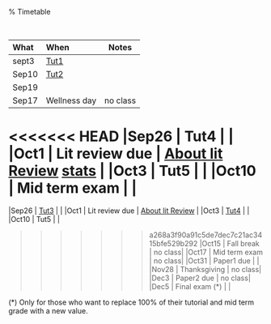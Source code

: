 % Timetable


<br clear=all>

|What  | When            |  Notes  |
|:-----|:----------------|---------|
|sept3 | [Tut1](hw1.html)            |         |
|Sep10  | [Tut2](hw2.html)            |         |
|Sep19 |             |         |
|Sep17 | Wellness day    | no class|
<<<<<<< HEAD
|Sep26 | Tut4            |         |
|Oct1  | Lit review due  |  [About lit Review](litreview.html)  [stats](stats.html)     |
|Oct3  | Tut5            |         |
|Oct10 | Mid term exam   |         |
=======
|Sep26 | [Tut3](hw3.html)            |         |
|Oct1  | Lit review due  |  [About lit Review](litreview.html)       |
|Oct3  | [Tut4](hw4.html)            |         |
|Oct10 | Tut5    |         |
>>>>>>> a268a3f90a91c5de7dec7c21ac3415bfe529b292
|Oct15 | Fall break      | no class|
|Oct17 | Mid term exam | no class|
|Oct31 | Paper1 due      |         |
|Nov28 | Thanksgiving    | no class|
|Dec3  | Paper2 due      | no class|
|Dec5  | Final exam (\*) |         |

(\*) Only for those who want to replace 100% of their tutorial and mid term grade with a new value.


